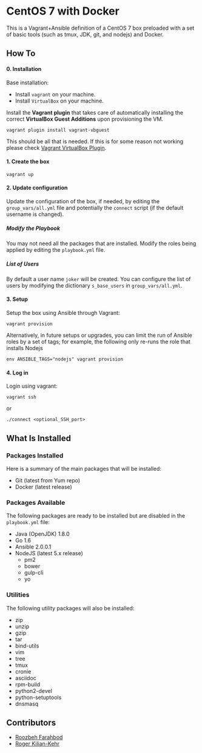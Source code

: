 # CentOS 7 with Docker

This is a Vagrant+Ansible definition of a CentOS 7 box preloaded with a set of basic tools
(such as tmux, JDK, git, and nodejs) and Docker.

## How To

#### 0. Installation

Base installation:
- Install `vagrant` on your machine.
- Install `VirtualBox` on your machine.

Install the **Vagrant plugin** that takes care of automatically installing the correct  **VirtualBox Guest Additions** upon provisioning the VM.

```
vagrant plugin install vagrant-vbguest
```

This should be all that is needed. If this is for some reason not working please check [Vagrant VirtualBox Plugin](https://github.com/dotless-de/vagrant-vbguest).


#### 1. Create the box
```
vagrant up
```
#### 2. Update configuration
Update the configuration of the box, if needed, by editing the `group_vars/all.yml` file and potentially the `connect` script (if the default username is changed).

##### Modify the Playbook
You may not need all the packages that are installed. Modify the roles being applied by editing the `playbook.yml` file.

##### List of Users
By default a user name `joker` will be created. You can configure the list of users
by modifying the dictionary `s_base_users` in `group_vars/all.yml`.

#### 3. Setup
Setup the box using Ansible through Vagrant:
```
vagrant provision
```

Alternatively, in future setups or upgrades, you can limit the run of Ansible roles by a
set of tags; for example, the following only re-runs the role that installs Nodejs
```
env ANSIBLE_TAGS="nodejs" vagrant provision
```

#### 4. Log in
Login using vagrant:
```
vagrant ssh
```
or
```
./connect <optional_SSH_port>
```

## What Is Installed

### Packages Installed
Here is a summary of the main packages that will be installed:
- Git (latest from Yum repo)
- Docker (latest release)

### Packages Available
The following packages are ready to be installed but are disabled in the `playbook.yml` file:
- Java (OpenJDK) 1.8.0
- Go 1.6
- Ansible 2.0.0.1
- NodeJS (latest 5.x release)
  - pm2
  - bower
  - gulp-cli
  - yo

### Utilities
The following utility packages will also be installed:
- zip
- unzip
- gzip
- tar
- bind-utils
- vim
- tree
- tmux
- cronie
- asciidoc
- rpm-build
- python2-devel
- python-setuptools
- dnsmasq

## Contributors
- [Roozbeh Farahbod](https://github.com/roozbehf)
- [Roger Kilian-Kehr](https://github.com/rkiliankehr)
